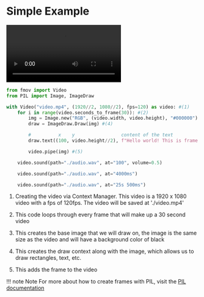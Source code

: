 # Simple Example

![output](../assets/simple.mp4)

```py title="main.py"
from fmov import Video
from PIL import Image, ImageDraw

with Video("video.mp4", (1920//2, 1080//2), fps=120) as video: #(1)
    for i in range(video.seconds_to_frame(30)): #(2)
        img = Image.new("RGB", (video.width, video.height), "#000000") #(3)
        draw = ImageDraw.Draw(img) #(4)

        #          x    y                 content of the text                     color
        draw.text((100, video.height//2), f"Hello world! This is frame {str(i)}", fill="#ffffff")

        video.pipe(img) #(5)

    video.sound(path="./audio.wav", at="100", volume=0.5)

    video.sound(path="./audio.wav", at="4000ms")

    video.sound(path="./audio.wav", at="25s 500ms")
```

1. Creating the video via Context Manager. This video is a 1920 x 1080 video with a fps of 120fps. The video will be saved at './video.mp4'

2. This code loops through every frame that will make up a 30 second video

3. This creates the base image that we will draw on, the image is the same size as the video and will have a background color of black

4. This creates the draw context along with the image, which allows us to draw rectangles, text, etc.

5. This adds the frame to the video

!!! note Note
    For more about how to create frames with PIL, visit the [PIL documentation](https://pillow.readthedocs.io/en/stable/)